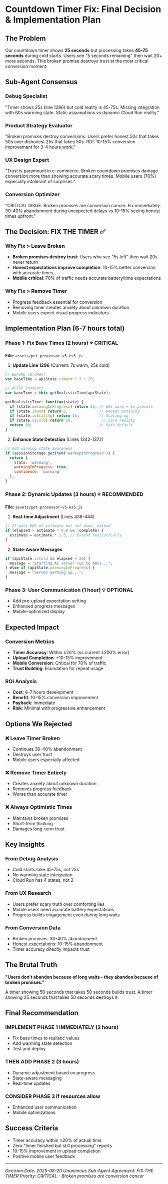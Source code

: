 # Countdown Timer Fix: Final Decision & Implementation Plan

## The Problem
Our countdown timer shows **25 seconds** but processing takes **45-75 seconds** during cold starts. Users see "5 seconds remaining" then wait 20+ more seconds. This broken promise destroys trust at the most critical conversion moment.

## Sub-Agent Consensus

### Debug Specialist
"Timer shows 25s (line 1296) but cold reality is 45-75s. Missing integration with 60s warming state. Static assumptions vs dynamic Cloud Run reality."

### Product Strategy Evaluator
"Broken promises destroy conversions. Users prefer honest 50s that takes 50s over dishonest 25s that takes 50s. ROI: 10-15% conversion improvement for 3-4 hours work."

### UX Design Expert
"Trust is paramount in e-commerce. Broken countdown promises damage conversion more than showing accurate scary times. Mobile users (70%) especially intolerant of surprises."

### Conversion Optimizer
"CRITICAL ISSUE. Broken promises are conversion cancer. Fix immediately. 30-40% abandonment during unexpected delays vs 10-15% seeing honest times upfront."

## The Decision: FIX THE TIMER ✅

### Why Fix > Leave Broken
- **Broken promises destroy trust**: Users who see "5s left" then wait 20s never return
- **Honest expectations improve completion**: 10-15% better conversion with accurate times
- **Mobile critical**: 70% of traffic needs accurate battery/time expectations

### Why Fix > Remove Timer
- Progress feedback essential for conversion
- Removing timer creates anxiety about unknown duration
- Mobile users expect visual progress indicators

## Implementation Plan (6-7 hours total)

### Phase 1: Fix Base Times (2 hours) ⭐ CRITICAL
**File**: `assets/pet-processor-v5-es5.js`

1. **Update Line 1296** (Current: 7s warm, 25s cold)
```javascript
// BEFORE (Broken)
var baseTime = apiState.isWarm ? 7 : 25;

// AFTER (Honest) 
var baseTime = this.getRealisticTime(apiState);

getRealisticTime: function(state) {
  if (state.warmingInProgress) return 65; // 60s warm + 5s process
  if (state.isHot) return 5;              // Recent activity
  if (state.isScaling) return 15;         // Scaling up
  if (state.isCold) return 50;             // Cold reality
  return 30;                              // Safe default
}
```

2. **Enhance State Detection** (Lines 1342-1372)
```javascript
// Add warming state awareness
if (sessionStorage.getItem('warmupInProgress')) {
  return { 
    state: 'warming',
    warmingInProgress: true,
    confidence: 'warming'
  };
}
```

### Phase 2: Dynamic Updates (3 hours) ⭐ RECOMMENDED
**File**: `assets/pet-processor-v5-es5.js`

1. **Real-time Adjustment** (Lines 438-444)
```javascript
// If past 80% of estimate but not done, extend
if (elapsed > estimate * 0.8 && !complete) {
  estimate = estimate * 1.5; // Extend realistically
}
```

2. **State-Aware Messages**
```javascript
if (apiState.isCold && elapsed < 20) {
  message = "Starting AI server (up to 60s)...";
} else if (apiState.warmingInProgress) {
  message = "Server warming up...";
}
```

### Phase 3: User Communication (1 hour) 💡 OPTIONAL
- Add pre-upload expectation setting
- Enhanced progress messages
- Mobile-optimized display

## Expected Impact

### Conversion Metrics
- **Timer Accuracy**: Within ±20% (vs current ±200% error)
- **Upload Completion**: +10-15% improvement
- **Mobile Conversion**: Critical for 70% of traffic
- **Trust Building**: Foundation for repeat usage

### ROI Analysis
- **Cost**: 6-7 hours development
- **Benefit**: 10-15% conversion improvement
- **Payback**: Immediate
- **Risk**: Minimal with progressive enhancement

## Options We Rejected

### ❌ Leave Timer Broken
- Continues 30-40% abandonment
- Destroys user trust
- Mobile users especially affected

### ❌ Remove Timer Entirely
- Creates anxiety about unknown duration
- Removes progress feedback
- Worse than accurate timer

### ❌ Always Optimistic Times
- Maintains broken promises
- Short-term thinking
- Damages long-term trust

## Key Insights

### From Debug Analysis
- Cold starts take 45-75s, not 25s
- No warming state integration
- Cloud Run has 4 states, not 2

### From UX Research
- Users prefer scary truth over comforting lies
- Mobile users need accurate battery expectations
- Progress builds engagement even during long waits

### From Conversion Data
- Broken promises: 30-40% abandonment
- Honest expectations: 10-15% abandonment
- Timer accuracy directly impacts trust

## The Brutal Truth

**"Users don't abandon because of long waits - they abandon because of broken promises."**

A timer showing 50 seconds that takes 50 seconds builds trust.
A timer showing 25 seconds that takes 50 seconds destroys it.

## Final Recommendation

### IMPLEMENT PHASE 1 IMMEDIATELY (2 hours)
- Fix base times to realistic values
- Add warming state detection
- Test and deploy

### THEN ADD PHASE 2 (3 hours)
- Dynamic adjustment based on progress
- State-aware messaging
- Real-time updates

### CONSIDER PHASE 3 if resources allow
- Enhanced user communication
- Mobile optimizations

## Success Criteria
- Timer accuracy within ±20% of actual time
- Zero "timer finished but still processing" reports
- 10-15% improvement in upload completion
- Positive mobile user feedback

---
*Decision Date: 2025-08-20*
*Unanimous Sub-Agent Agreement: FIX THE TIMER*
*Priority: CRITICAL - Broken promises are conversion cancer*